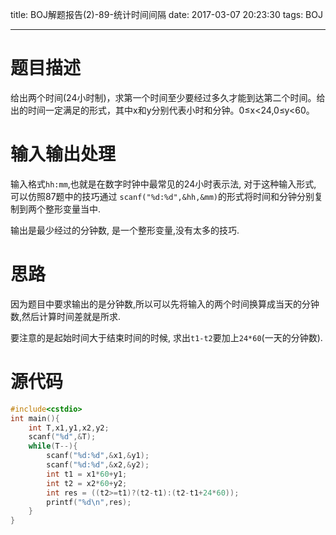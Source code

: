 title: BOJ解题报告(2)-89-统计时间间隔
date: 2017-03-07 20:23:30
tags: BOJ

---

# 题目描述

给出两个时间(24小时制)，求第一个时间至少要经过多久才能到达第二个时间。给出的时间一定满足的形式，其中x和y分别代表小时和分钟。0≤x<24,0≤y<60。

<!--more-->

# 输入输出处理

输入格式`hh:mm`,也就是在数字时钟中最常见的24小时表示法, 对于这种输入形式, 可以仿照87题中的技巧通过 `scanf("%d:%d",&hh,&mm)`的形式将时间和分钟分别复制到两个整形变量当中.

输出是最少经过的分钟数, 是一个整形变量,没有太多的技巧.

# 思路

因为题目中要求输出的是分钟数,所以可以先将输入的两个时间换算成当天的分钟数,然后计算时间差就是所求.

要注意的是起始时间大于结束时间的时候, 求出`t1-t2`要加上`24*60`(一天的分钟数).

# 源代码

```c++
#include<cstdio>
int main(){
    int T,x1,y1,x2,y2;
    scanf("%d",&T);
    while(T--){
        scanf("%d:%d",&x1,&y1);
        scanf("%d:%d",&x2,&y2);
        int t1 = x1*60+y1;
        int t2 = x2*60+y2;
        int res = ((t2>=t1)?(t2-t1):(t2-t1+24*60));
        printf("%d\n",res);
    }
}
```

